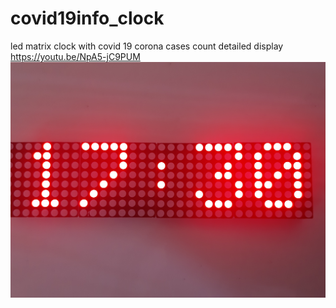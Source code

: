 # covid19info_clock
led matrix clock with covid 19 corona cases count detailed display 
https://youtu.be/NpA5-jC9PUM
![clock](https://github.com/vinojv96/covid19info_clock/blob/master/20200512_173230.jpg "covid19 clock")
